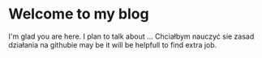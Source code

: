 # Welcome to my blog

I'm glad you are here. I plan to talk about ...
Chciałbym nauczyć sie zasad działania na githubie
may be it will be helpfull to find extra job.
